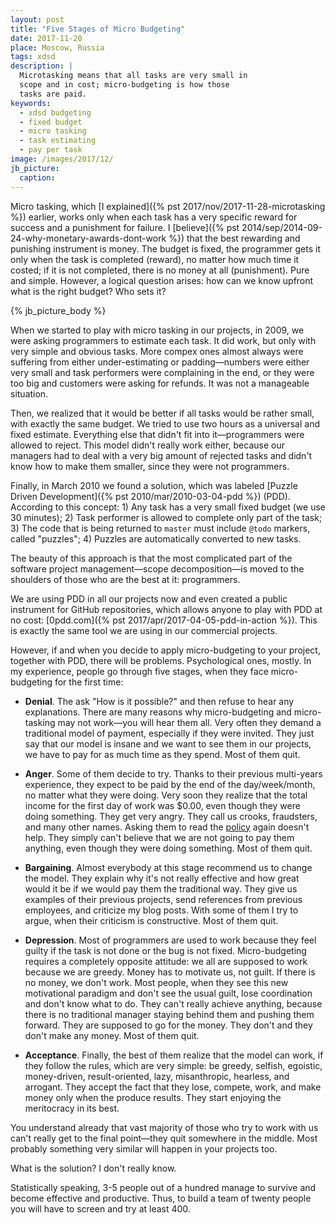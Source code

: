 ```yaml
---
layout: post
title: "Five Stages of Micro Budgeting"
date: 2017-11-20
place: Moscow, Russia
tags: xdsd
description: |
  Microtasking means that all tasks are very small in
  scope and in cost; micro-budgeting is how those
  tasks are paid.
keywords:
  - xdsd budgeting
  - fixed budget
  - micro tasking
  - task estimating
  - pay per task
image: /images/2017/12/
jb_picture:
  caption:
---
```


Micro tasking, which [I explained]({% pst 2017/nov/2017-11-28-microtasking %})
earlier, works only when each task has a very specific reward
for success and a punishment for failure.
I [believe]({% pst 2014/sep/2014-09-24-why-monetary-awards-dont-work %})
that the best rewarding and punishing instrument is money. The budget
is fixed, the programmer gets it only when the task is completed (reward), no matter
how much time it costed; if it is not completed, there is no money at all
(punishment). Pure and simple. However, a logical question arises: how can we
know upfront what is the right budget? Who sets it?

<!--more-->

{% jb_picture_body %}

When we started to play with micro tasking in our projects, in 2009, we were
asking programmers to estimate each task. It did work, but only with very
simple and obvious tasks. More compex ones almost always were suffering
from either under-estimating or padding&mdash;numbers were either very small
and task performers were complaining in the end, or they were too big and
customers were asking for refunds. It was not a manageable situation.

Then, we realized that it would be better if all tasks would be rather
small, with exactly the same budget. We tried to use two hours as a universal
and fixed estimate. Everything else that didn't fit into it&mdash;programmers were allowed
to reject. This model didn't really work either, because our managers had
to deal with a very big amount of rejected tasks and didn't know how to make
them smaller, since they were not programmers.

Finally, in March 2010 we found a solution, which was labeled
[Puzzle Driven Development]({% pst 2010/mar/2010-03-04-pdd %}) (PDD). According to
this concept: 1) Any task has a very small fixed budget (we use 30 minutes);
2) Task performer is allowed to complete only part of the task;
3) The code that is being returned to `master` must include `@todo` markers, called "puzzles";
4) Puzzles are automatically converted to new tasks.

The beauty of this approach is that the most complicated part of the software
project management&mdash;scope decomposition&mdash;is moved to the shoulders
of those who are the best at it: programmers.

We are using PDD in all our projects now and even created a public instrument
for GitHub repositories, which allows anyone to play with PDD at no cost:
[0pdd.com]({% pst 2017/apr/2017-04-05-pdd-in-action %}). This is exactly
the same tool we are using in our commercial projects.

However, if and when you decide to apply micro-budgeting to your project,
together with PDD, there will be problems. Psychological ones, mostly. In my
experience, people go through five stages, when they face micro-budgeting
for the first time:

  * **Denial**.
    The ask "How is it possible?" and then refuse to hear any explanations.
    There are many reasons why micro-budgeting and micro-tasking may not
    work&mdash;you will hear them all. Very often they demand a traditional
    model of payment, especially if they were invited. They just say that
    our model is insane and we want to see them in our projects, we have to
    pay for as much time as they spend. Most of them quit.

  * **Anger**.
    Some of them decide to try. Thanks to their previous multi-years experience,
    they expect to be
    paid by the end of the day/week/month, no matter what they were doing. Very soon they
    realize that the total income for the first day of work was $0.00, even though
    they were doing something. They get very angry. They call us crooks, fraudsters,
    and many other names. Asking them to read the [policy](http://datum.zerocracy.com/pages/policy.html)
    again doesn't help. They simply can't believe that we are
    not going to pay them anything, even
    though they were doing something. Most of them quit.

  * **Bargaining**.
    Almost everybody at this stage recommend us to change the model. They
    explain why it's not really effective and how great would it be if we
    would pay them the traditional way. They give us examples of their previous
    projects, send references from previous employees, and criticize
    my blog posts. With some of them I try to argue, when their criticism
    is constructive. Most of them quit.

  * **Depression**.
    Most of programmers are used to work because they feel guilty
    if the task is not done or the bug is not fixed. Micro-budgeting requires
    a completely opposite attitude: we all are supposed to work because
    we are greedy. Money has to motivate us, not guilt. If there is no money,
    we don't work. Most people, when they see this new motivational paradigm
    and don't see the usual guilt, lose coordination and don't know what to do.
    They can't really achieve anything, because there is no traditional manager
    staying behind them and pushing them forward. They are supposed to go for
    the money. They don't and they don't make any money. Most of them quit.

  * **Acceptance**.
    Finally, the best of them realize that the model can work, if they
    follow the rules, which are very simple: be greedy, selfish, egoistic,
    money-driven, result-oriented, lazy, misanthropic, hearless, and arrogant.
    They accept the fact that they lose, compete, work, and make money only
    when the produce results. They start enjoying the meritocracy in its best.

You understand already that vast majority of those who try to work with us
can't really get to the final point&mdash;they quit somewhere in the middle.
Most probably something very similar will happen in your projects too.

What is the solution? I don't really know.

Statistically speaking, 3-5 people out of a hundred manage to survive and
become effective and productive. Thus, to build a team of twenty people
you will have to screen and try at least 400.
